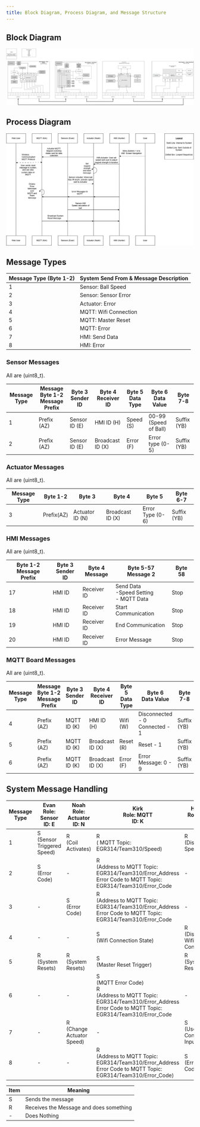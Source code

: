 ```yaml
---
title: Block Diagram, Process Diagram, and Message Structure
---
```


## Block Diagram

![Block Diagram](https://github.com/ASU-EGR314-2025-S-310/ASU-EGR314-2025-S-310.github.io/blob/main/assets/Team310BlockDiagram.png?raw=true)

## Process Diagram

![Process Diagram](https://github.com/ASU-EGR314-2025-S-310/ASU-EGR314-2025-S-310.github.io/blob/main/assets/SequenceDiagram.png?raw=true)

## Message Types

| Message Type (Byte 1-2) | System Send From & Message Description |
|-------------------------|--------------------------------------|
| 1  | Sensor: Ball Speed |
| 2  | Sensor: Sensor Error |
| 3 | Actuator: Error |
| 4 | MQTT: Wifi Connection |
| 5  | MQTT: Master Reset |
| 6  | MQTT: Error|
| 7  | HMI: Send Data |
| 8 | HMI: Error |


### Sensor Messages

All are (uint8_t).

| Message Type | Message Byte 1-2 <br> Message Prefix | Byte 3 <br> Sender ID | Byte 4 <br> Receiver ID | Byte 5 <br> Data Type | Byte 6 <br> Data Value| Byte 7-8 |
|----------|---------------|--------|-----------|--------|--| --|
| 1 | Prefix (AZ)| Sensor ID (E)| HMI ID (H)|Speed (S) | 00-99 (Speed of Ball) | Suffix (YB) |
| 2 | Prefix (AZ)| Sensor ID (E)| Broadcast ID (X)| Error (F) | Error type (0-5) | Suffix (YB) |

### Actuator Messages

All are (uint8_t).

|  Message Type   | Byte 1-2 | Byte 3 | Byte 4 | Byte 5 | Byte 6-7 | 
| ------- |----------|--------|-----------|---------| -----| 
| 3 | Prefix(AZ)  | Actuator ID (N) | Broadcast ID (X) | Error Type (0-6) | Suffix (YB) |

### HMI Messages

All are (uint8_t).

| Byte 1-2 <br> Message Prefix | Byte 3 <br> Sender ID | Byte 4 <br> Message | Byte 5-57 <br> Message 2  | Byte 58 |
|----------|---------------|--------|-----------|--------|
| 17 | HMI ID | Receiver ID | Send Data <br> -Speed Setting <br> - MQTT Data | Stop| 
| 18 | HMI ID | Receiver ID | Start Communication | Stop |
| 19 | HMI ID | Receiver ID | End Communication | Stop | 
| 20 | HMI ID| Receiver ID  | Error Message | Stop |

### MQTT Board Messages

All are (uint8_t).

| Message Type | Message Byte 1-2 <br> Message Prefix | Byte 3 <br> Sender ID | Byte 4 <br> Receiver ID | Byte 5 <br> Data Type | Byte 6 <br> Data Value| Byte 7-8 |
|----------|---------------|--------|-----------|--------|--| --|
| 4 | Prefix (AZ)| MQTT ID (K)| HMI ID (H)| Wifi (W)| Disconnected - 0 <br> Connected - 1 | Suffix (YB) |
| 5 | Prefix (AZ)| MQTT ID (K)| Broadcast ID (X)| Reset (R)| Reset - 1 | Suffix (YB) |
| 6 | Prefix (AZ)| MQTT ID (K)| Broadcast ID (X)| Error (F)| Error Message: 0 - 9 | Suffix (YB) |

## System Message Handling
| Message Type |  Evan <br> Role: Sensor <br> ID: E| Noah<br> Role: Actuator <br> ID: N | Kirk <br> Role: MQTT <br> ID: K | Hunter <br> Role: HMI <br> ID: H|
|----------|---------------|--------|-----------|--------|
| 1 | S <br> (Sensor Triggered Speed) | R <br> (Coil Activates)| R <br>( MQTT Topic: EGR314/Team310/Speed)| R <br> (Displays Speed)|
| 2 | S <br> (Error Code) | - | R <br>(Address to MQTT Topic: EGR314/Team310/Error_Address <br> Error Code to MQTT Topic: EGR314/Team310/Error_Code| -||
| 3 | - | S <br> (Error Code)| R <br>(Address to MQTT Topic: EGR314/Team310/Error_Address <br> Error Code to MQTT Topic: EGR314/Team310/Error_Code| -|
| 4 | -| -| S <br> (Wifi Connection State)| R <br> (Displays Wifi Connection)|
| 5 | R <br> (System Resets)| R <br> (System Resets)| S <br> (Master Reset Trigger)| R <br> (System Resets)|
| 6 | -| -| S <br> (MQTT Error Code)<br> R <br>(Address to MQTT Topic: EGR314/Team310/Error_Address <br> Error Code to MQTT Topic: EGR314/Team310/Error_Code | -|
| 7 | -| R <br> (Change Actuator Speed)| -| S <br> (User Controlled Input) |
| 8 | - |-|R <br>(Address to MQTT Topic: EGR314/Team310/Error_Address <br> Error Code to MQTT Topic: EGR314/Team310/Error_Code)|S <br> (Error Code)|

|Item| Meaning|
|--|--|
|S | Sends the message|
|R|Receives the Message and does something|
| - | Does Nothing |